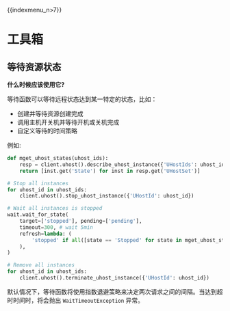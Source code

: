 {{indexmenu_n>7}}

# 工具箱

## 等待资源状态

**什么时候应该使用它?**

等待函数可以等待远程状态达到某一特定的状态，比如：

- 创建并等待资源创建完成
- 调用主机开关机并等待开机或关机完成
- 自定义等待的时间策略

例如:

```python
def mget_uhost_states(uhost_ids):
    resp = client.uhost().describe_uhost_instance({'UHostIds': uhost_ids})
    return [inst.get('State') for inst in resp.get('UHostSet')]

# Stop all instances
for uhost_id in uhost_ids:
    client.uhost().stop_uhost_instance({'UHostId': uhost_id})

# Wait all instances is stopped
wait.wait_for_state(
    target=['stopped'], pending=['pending'],
    timeout=300, # wait 5min
    refresh=lambda: (
        'stopped' if all([state == 'Stopped' for state in mget_uhost_states(uhost_ids)]) else 'pending'
    ),
)

# Remove all instances
for uhost_id in uhost_ids:
    client.uhost().terminate_uhost_instance({'UHostId': uhost_id})
```

默认情况下，等待函数将使用指数退避策略来决定两次请求之间的间隔。当达到超时时间时，将会抛出 `WaitTimeoutException` 异常。

